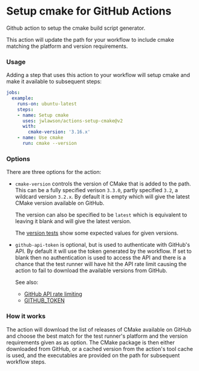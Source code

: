 # Setup cmake for GitHub Actions

Github action to setup the cmake build script generator.

This action will update the path for your workflow to include cmake
matching the platform and version requirements.

### Usage

Adding a step that uses this action to your workflow will setup cmake
and make it available to subsequent steps:

```yaml
jobs:
  example:
    runs-on: ubuntu-latest
    steps:
    - name: Setup cmake
      uses: jwlawson/actions-setup-cmake@v2
      with:
        cmake-version: '3.16.x'
    - name: Use cmake
      run: cmake --version
```

### Options

There are three options for the action:

* `cmake-version` controls the version of CMake that is added to the path. This
  can be a fully specified verison `3.3.0`, partly specified `3.2`, a wildcard
  version `3.2.x`. By default it is empty which will give the latest CMake
  version available on GitHub.

  The version can also be specified to be `latest` which is equivalent to
  leaving it blank and will give the latest version.

  The [version tests] show some expected values for given versions.

* `github-api-token` is optional, but is used to authenticate with GitHub's
  API. By default it will use the token generated by the workflow. If set to
  blank then no authentication is used to access the API and there is a chance
  that the test runner will have hit the API rate limit causing the action to
  fail to download the available versions from GitHub.

  See also:
   - [GitHub API rate limiting]
   - [GITHUB_TOKEN]

### How it works

The action will download the list of releases of CMake available on GitHub and
choose the best match for the test runner's platform and the version
requirements given as as option. The CMake package is then either downloaded
from GitHub, or a cached version from the action's tool cache is used, and the
executables are provided on the path for subsequent workflow steps.


[version tests]: ./__tests__/version.test.ts
[GitHub API rate limiting]: https://developer.github.com/v3/#rate-limiting
[GITHUB_TOKEN]: https://help.github.com/en/actions/automating-your-workflow-with-github-actions/authenticating-with-the-github_token#about-the-github_token-secret
